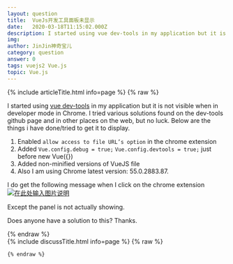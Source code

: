 ```yaml
---
layout: question
title:  VueJs开发工具面板未显示
date:   2020-03-18T11:15:02.000Z
description: I started using vue dev-tools in my application but it is not visible when in...
img: 
author: JinJin神奇宝儿
category: question
answer: 0
tags: vuejs2 Vue.js
topic: Vue.js
---
```

<div class="article-root">
  <div class="article">
    {% include articleTitle.html info=page %}
    {% raw %}
    <div class="article-content"><p>I started using <a href="https://github.com/vuejs/vue-devtools" rel="noreferrer">vue dev-tools</a> in my application but it is not visible when in developer mode in Chrome. I tried various solutions found on the dev-tools github page and in other places on the web, but no luck. Below are the things i have done/tried to get it to display.</p>

<ol>
<li>Enabled <code>allow access to file URL’s option</code> in the chrome extension</li>
<li>Added <code>Vue.config.debug = true;</code> <code>Vue.config.devtools = true;</code> just before new Vue({})</li>
<li>Added non-minified versions of VueJS file</li>
<li>Also I am using Chrome latest version: 55.0.2883.87.</li>
</ol>

<p>I do get the following message when I click on the chrome extension
<a href="https://www.samyoc.com//uploads/users/21979/images/thumbnails/1584529974859.png" data-src="https://www.samyoc.com//uploads/users/21979/images/1584529974859.png" rel="noreferrer"><img src="https://i.stack.imgur.com/a8C41.png" alt="在此处输入图片说明"></a></p>

<p>Except the panel is not actually showing. </p>

<p>Does anyone have a solution to this? Thanks.</p></div>
    {% endraw %}
  </div>

  <div class="discuss-wrapper">
    {% include discussTitle.html info=page %}
    {% raw %}
    
    {% endraw %}
  </div>
<div>
